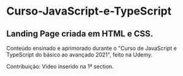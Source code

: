 # Curso-JavaScript-e-TypeScript

## Landing Page criada em HTML e CSS.

Conteúdo ensinado e aprimorado durante o "Curso de JavaScript e TypeScript do básico ao avançado 2021", feito na Udemy.

Contribuição:
Video inserido na 1ª section.
